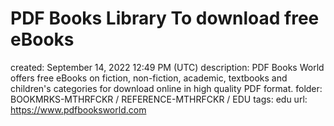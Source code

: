 # PDF Books Library To download free eBooks

created: September 14, 2022 12:49 PM (UTC)
description: PDF Books World offers free eBooks on fiction, non-fiction, academic, textbooks and children's categories for download online in high quality PDF format.
folder: BOOKMRKS-MTHRFCKR / REFERENCE-MTHRFCKR / EDU
tags: edu
url: https://www.pdfbooksworld.com